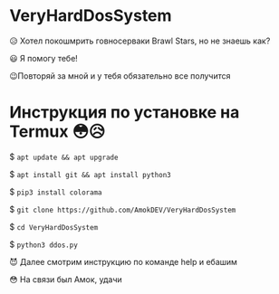 # VeryHardDosSystem
😥 Хотел покошмрить говносерваки Brawl Stars, но не знаешь как?

😃 Я помогу тебе!

😉Повторяй за мной и у тебя обязательно все получится

# Инструкция по установке на Termux 😳😥

$ `apt update && apt upgrade`

$ `apt install git && apt install python3`

$ `pip3 install colorama`

$ `git clone https://github.com/AmokDEV/VeryHardDosSystem`

$ `cd VeryHardDosSystem`

$ `python3 ddos.py`

😈 Далее смотрим инструкцию по команде help и ебашим

😳 На связи был Амок, удачи
